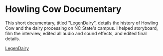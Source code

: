 # Howling Cow Documentary

This short documentary, titled "LegenDairy", details the history of Howling Cow and the dairy processing on NC State's campus. I helped storyboard, film the interview, edited all audio and sound effects, and edited final details. 

[LegenDairy](https://www.youtube.com/watch?v=K-98TFfXp4g&t=2s)